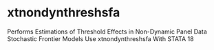 # xtnondynthreshsfa
Performs Estimations of Threshold Effects in Non-Dynamic Panel Data Stochastic Frontier Models Use xtnondynthreshsfa With STATA 18
